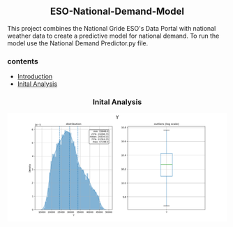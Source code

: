 <h2 align="center"> ESO-National-Demand-Model</h2>

<p>
 This project combines the National Gride ESO's Data Portal with national weather data to create a predictive model for national demand. To run the model use the National Demand Predictor.py file. 
</p>
<h3>contents</h3>

<p align="center">

<!--ts-->
   * [Introduction](#Introduction)
   * [Inital Analysis](#Inital_Analysis)
<!--te-->

</p>

<p align="center">
 <h3 align="center">Inital Analysis</h3>
 <img src="https://raw.githubusercontent.com/wisespira/ESO-National-Demand-Model/master/probability%20distribution%20of%20National%20Demand.png">
</p>
